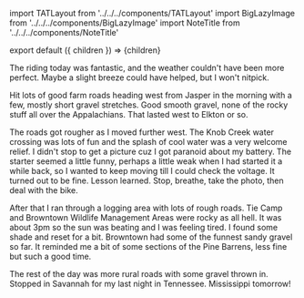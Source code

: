 import TATLayout from '../../../components/TATLayout'
import BigLazyImage from '../../../components/BigLazyImage'
import NoteTitle from '../../../components/NoteTitle'

export default ({ children }) => <TATLayout prev="2018-08-26" next="2018-08-28" >{children}</TATLayout>

<NoteTitle
  title="August 27, 2018 &mdash; Tennessee"
  subtitle="265 miles"
/>

The riding today was fantastic, and the weather couldn't have been more perfect. Maybe a slight breeze could have helped, but I won't nitpick.

<BigLazyImage src="https://s3.amazonaws.com/tat.honkytonk.in/10/IMG_2662.jpg" />

Hit lots of good farm roads heading west from Jasper in the morning with a few, mostly short gravel stretches. Good smooth gravel, none of the rocky stuff all over the Appalachians. That lasted west to Elkton or so.

<BigLazyImage src="https://s3.amazonaws.com/tat.honkytonk.in/10/IMG_2670.jpg" />
<BigLazyImage src="https://s3.amazonaws.com/tat.honkytonk.in/10/IMG_2671.jpg" />

The roads got rougher as I moved further west. The Knob Creek water crossing was lots of fun and the splash of cool water was a very welcome relief. I didn't stop to get a picture cuz I got paranoid about my battery. The starter seemed a little funny, perhaps a little weak when I had started it a while back, so I wanted to keep moving till I could check the voltage. It turned out to be fine. Lesson learned. Stop, breathe, take the photo, then deal with the bike.

After that I ran through a logging area with lots of rough roads. Tie Camp and Browntown Wildlife Management Areas were rocky as all hell. It was about 3pm so the sun was beating and I was feeling tired. I found some shade and reset for a bit. Browntown had some of the funnest sandy gravel so far. It reminded me a bit of some sections of the Pine Barrens, less fine but such a good time.

The rest of the day was more rural roads with some gravel thrown in. Stopped in Savannah for my last night in Tennessee. Mississippi tomorrow!

<BigLazyImage src="https://s3.amazonaws.com/tat.honkytonk.in/10/IMG_2661.jpg" />
